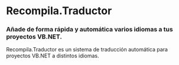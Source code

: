 # Recompila.Traductor

### Añade de forma rápida y automática varios idiomas a tus proyectos VB.NET.

Recompila.Traductor es un sistema de traducción automática para proyectos VB.NET a distintos idiomas.  
